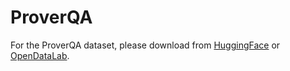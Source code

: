 # ProverQA

For the ProverQA dataset, please download from [HuggingFace](https://huggingface.co/datasets/opendatalab/ProverQA) or [OpenDataLab](https://opendatalab.com/datasets/ProverQA).


